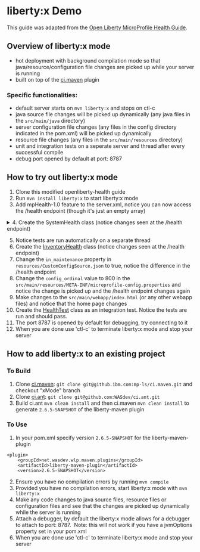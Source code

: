 # liberty:x Demo
This guide was adapted from the [Open Liberty MicroProfile Health Guide](https://openliberty.io/guides/microprofile-health.html).

## Overview of liberty:x mode
* hot deployment with background compilation mode so that java/resource/configuration file changes are picked up while your server is running
* built on top of the [ci.maven](https://github.com/WASdev/ci.maven) plugin

### Specific functionalities:
* default server starts on `mvn liberty:x` and stops on ctl-c
* java source file changes will be picked up dynamically (any java files in the `src/main/java` directory)
* server configuration file changes (any files in the config directory indicated in the pom.xml) will be picked up dynamically 
* resource file changes (any files in the `src/main/resources` directory)
* unit and integration tests on a seperate server and thread after every successful compile  
* debug port opened by default at port: 8787

## How to try out liberty:x mode
1. Clone this modified openliberty-health guide
2. Run `mvn install liberty:x` to start liberty:x mode
3. Add mpHealth-1.0 feature to the server.xml, notice you can now access the /health endpoint (though it's just an empty array)
<details>
    <summary>4. Create the SystemHealth class (notice changes seen at the /health endpoint) </summary>

```
package io.openliberty.guides.system;

import javax.enterprise.context.ApplicationScoped;
import org.eclipse.microprofile.health.Health;
import org.eclipse.microprofile.health.HealthCheck;
import org.eclipse.microprofile.health.HealthCheckResponse;

@Health
@ApplicationScoped
public class SystemHealth implements HealthCheck {
  @Override
  public HealthCheckResponse call() {
    if (!System.getProperty("wlp.server.name").startsWith("defaultServer")) {
      return HealthCheckResponse.named(SystemResource.class.getSimpleName())
                                .withData("default server", "not available").down()
                                .build();
    }
    return HealthCheckResponse.named(SystemResource.class.getSimpleName())
                              .withData("default server", "available").up().build();
  }
}
```

</details>

5. Notice tests are run automatically on a separate thread
6. Create the [InventoryHealth](https://raw.githubusercontent.com/OpenLiberty/guide-microprofile-health/master/finish/src/main/java/io/openliberty/guides/inventory/InventoryHealth.java) class (notice changes seen at the /health endpoint)
7. Change the `in_maintenance` property in `resources/CustomConfigSource.json` to true, notice the difference in the /health endpoint
8. Change the `config_ordinal` value to 800 in the `src/main/resources/META-INF/microprofile-config.properties` and notice the change is picked up and the /health endpoint changes again 
9. Make changes to the `src/main/webapp/index.html` (or any other webapp files) and notice that the home page changes
10. Create the [HealthTest](https://raw.githubusercontent.com/OpenLiberty/guide-microprofile-health/master/finish/src/test/java/it/io/openliberty/guides/health/HealthTest.java) class as an integration test. Notice the tests are run and should pass.
11. The port 8787 is opened by default for debugging, try connecting to it
12. When you are done use 'ctl-c' to terminate liberty:x mode and stop your server

## How to add liberty:x to an existing project

### To Build
1. Clone [ci.maven](https://github.ibm.com/mp-ls/ci.maven): `git clone git@github.ibm.com:mp-ls/ci.maven.git` and checkout "xMode" branch 
2. Clone [ci.ant](https://github.com/WASdev/ci.ant): `git clone git@github.com:WASdev/ci.ant.git`
3. Build ci.ant `mvn clean install` and then ci.maven `mvn clean install` to generate `2.6.5-SNAPSHOT` of the liberty-maven plugin


### To Use 
1. In your pom.xml specify version `2.6.5-SNAPSHOT` for the liberty-maven-plugin 
```
<plugin>
    <groupId>net.wasdev.wlp.maven.plugins</groupId>
    <artifactId>liberty-maven-plugin</artifactId>
    <version>2.6.5-SNAPSHOT</version>
```
2. Ensure you have no compilation errors by running `mvn compile`
3. Provided you have no compilation errors, start liberty:x mode with `mvn liberty:x`
4. Make any code changes to java source files, resource files or configuration files and see that the changes are picked up dynamically while the server is running
5. Attach a debugger, by default the liberty:x mode allows for a debugger to attach to port: 8787.  Note: this will not work if you have a jvmOptions property set in your pom.xml 
6. When you are done use 'ctl-c' to terminate liberty:x mode and stop your server
